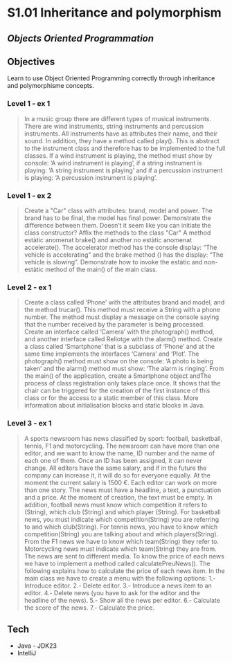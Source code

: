 # S1.01 Inheritance and polymorphism
## _Objects Oriented Programmation_


## Objectives 
Learn to use Object Oriented Programming correctly through inheritance and polymorphisme concepts.


### Level 1 - ex 1
> In a music group there are different types of musical instruments. There are wind instruments, string instruments and percussion instruments.
All instruments have as attributes their name, and their sound. In addition, they have a method called play(). This is abstract to the instrument class and therefore has to be implemented to the full classes. If a wind instrument is playing, the method must show by console: ‘A wind instrument is playing’, if a string instrument is playing: ‘A string instrument is playing’ and if a percussion instrument is playing: ‘A percussion instrument is playing’.

### Level 1 - ex 2
>Create a "Car" class with attributes: brand, model and power. The brand has to be final, the model has final power. Demonstrate the difference between them. Doesn’t it seem like you can initiate the class constructor?
Affix the methods to the class "Car" A method estàtic anomenat brake() and another no estàtic anomenat accelerate(). The accelerator method has the console display: “The vehicle is accelerating” and the brake method () has the display: “The vehicle is slowing”.
Demonstrate how to invoke the estàtic and non-estàtic method of the main() of the main class.


### Level 2 - ex 1
>Create a class called ‘Phone’ with the attributes brand and model, and the method trucar(). This method must receive a String with a phone number. The method must display a message on the console saying that the number received by the parameter is being processed. 
Create an interface called ‘Camera’ with the photograph() method, and another interface called Rellotge with the alarm() method.
Create a class called ‘Smartphone’ that is a subclass of ‘Phone’ and at the same time implements the interfaces ‘Camera’ and ‘Plot’.
The photograph() method must show on the console: ‘A photo is being taken’ and the alarm() method must show: ‘The alarm is ringing’.
From the main() of the application, create a Smartphone object andThe process of class registration only takes place once. It shows that the chair can be triggered for the creation of the first instance of this class or for the access to a static member of this class. 
More information about initialisation blocks and static blocks in Java.

### Level 3 - ex 1
>A sports newsroom has news classified by sport: football, basketball, tennis, F1 and motorcycling.
The newsroom can have more than one editor, and we want to know the name, ID number and the name of each one of them. Once an ID has been assigned, it can never change. All editors have the same salary, and if in the future the company can increase it, it will do so for everyone equally. At the moment the current salary is 1500 €.
Each editor can work on more than one story. The news must have a headline, a text, a punctuation and a price. At the moment of creation, the text must be empty.
In addition, football news must know which competition it refers to (String), which club (String) and which player (String).
For basketball news, you must indicate which competition(String) you are referring to and which club(String).
For tennis news, you have to know which competition(String) you are talking about and which players(String).
From the F1 news we have to know which team(String) they refer to.
Motorcycling news must indicate which team(String) they are from.
The news are sent to different media. To know the price of each news we have to implement a method called calculatePreuNews(). 
The following explains how to calculate the price of each news item.
In the main class we have to create a menu with the following options:
1.- Introduce editor.
2.- Delete editor.
3.- Introduce a news item to an editor.
4.- Delete news (you have to ask for the editor and the headline of the news).
5.- Show all the news per editor.
6.- Calculate the score of the news.
7.- Calculate the price.

## Tech
- Java - JDK23
- IntelliJ
